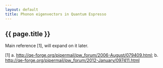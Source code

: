 ```yaml
---
layout: default
title: Phonon eigenvectors in Quantum Espresso
---
```


## {{ page.title }}

Main reference \[1\], will expand on it later.

\[1\] a. http://qe-forge.org/pipermail/pw_forum/2006-August/079409.html; b. http://qe-forge.org/pipermail/pw_forum/2012-January/097411.html